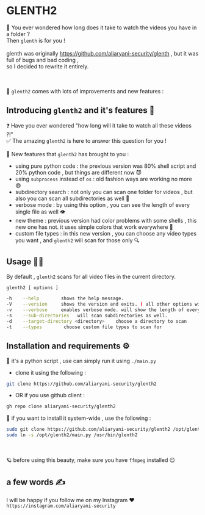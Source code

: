 # GLENTH2

🎈 You ever wondered how long does it take to watch the videos you have in a folder ?<br>Then `glenth` is for you !<br><br>glenth was originally https://github.com/aliaryani-security/glenth , but it was full of bugs and bad coding ,<br>so I decided to rewrite it entirely.

<br><br>
💎 `glenth2` comes with lots of improvements and new features :<br>
## Introducing `glenth2` and it's features 🧩
❓ Have you ever wondered "how long will it take to watch all these videos ?!"<br>
✅ The amazing `glenth2` is here to answer this question for you ! <br>
<br>
💎 New features that `glenth2` has brought to you : <br>
* using pure python code : the previous version was 80% shell script and 20% python code , but things are different now 😈
* using `subprocess` instead of `os` : old fashion ways are working no more 😄
* subdirectory search : not only you can scan one folder for videos , but also you can scan all subdirectories as well 📂
* verbose mode : by using this option , you can see the length of every single file as well 👁
* new theme : previous version had color problems with some shells , this new one has not. it uses simple colors that work everywhere 🎨
* custom file types : in this new version , you can choose any video types you want , and `glenth2` will scan for those only 🔍

## Usage 👨‍💻
By default , `glenth2` scans for all video files in the current directory. <br>
```sh
glenth2 [ options ]

-h    --help        shows the help message.
-V    --version     shows the version and exits. ( all other options will be ignored )
-v    --verbose     enables verbose mode. will show the length of every single video as well.
-s    --sub-directories   will scan subdirectories as well.
-d    --target-directory <directory>    choose a directory to scan
-t    --types        choose custom file types to scan for
```

## Installation and requirements ⚙
🎈 it's a python script , use can simply run it using `./main.py`<br>
* clone it using the following :
```sh
git clone https://github.com/aliaryani-security/glenth2
```
* OR if you use github client :
```sh
gh repo clone aliaryani-security/glenth2
```
💎 if you want to install it system-wide , use the following :
```sh
sudo git clone https://github.com/aliaryani-security/glenth2 /opt/glenth2
sudo ln -s /opt/glenth2/main.py /usr/bin/glenth2
```
<br><br>
🪐 before using this beauty, make sure you have `ffmpeg` installed 😉
## a few words ✍
I will be happy if you follow me on my Instagram ♥<br>
`https://instagram.com/aliaryani-security`

